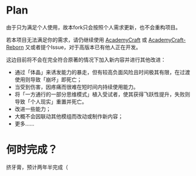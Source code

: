 # Plan

由于只为满足个人使用，故本fork只会按照个人需求更新，也不会重构项目。

若本项目无法满足你的需求，请仍继续使用 [AcademyCraft](https://github.com/MohistMC/AcademyCraft) 或 [AcademyCraft-Reborn](https://github.com/LovelyCane/AcademyCraft-Reborn) 又或者提个Issue，对于高版本已有他人正在开发。

这边目前将不会在完全符合原著的情况下加入新内容并进行其他改进：
- 通过「体晶」来诱发能力的暴走，但有较高负面风险且时间极其有限，在过渡使用则导致「崩坏」即死亡；
- 当受到伤害，因疼痛而很难在短时间内持续使用能力。
- 将「一方通行的一部分思维模式」植入受试者，使其获得飞跃性提升，失败则导致「个人现实」重置并死亡。
- 改进一些能力；
- 大概不会因联动其他模组而改动或制作新内容；
- 更多……

# 何时完成？

挤牙膏，预计两年半完成（
